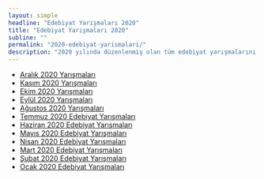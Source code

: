 ```yaml
---
layout: simple
headline: "Edebiyat Yarışmaları 2020"
title: "Edebiyat Yarışmaları 2020"
subline: ""
permalink: "2020-edebiyat-yarismalari/"
description: "2020 yılında düzenlenmiş olan tüm edebiyat yarışmalarını bu sayfadan ay-ay görüntüleyebilirsiniz."
---
```


<ul class='nav flex-column'>   
   <li class='nav-item'><a class='nav-link' href='/aralik-2020-yarismalar/'>Aralık 2020 Yarışmaları</a></li>
   <li class='nav-item'><a class='nav-link' href='/kasim-ayi-2020-edebiyat-yarismalari/'>Kasım 2020 Yarışmaları</a></li>
   <li class='nav-item'><a class='nav-link' href='/ekim-ayi-2020-edebiyat-yarismalari/'>Ekim 2020 Yarışmaları</a></li>
   <li class='nav-item'><a class='nav-link' href='/eylul-ayi-2020-edebiyat-yarismalari/'>Eylül 2020 Yarışmaları</a></li>
   <li class='nav-item'><a class='nav-link' href='/agustos-ayi-2020-edebiyat-yarismalari/'>Ağustos 2020 Yarışmaları</a></li>
   <li class='nav-item'><a class='nav-link' href='/temmuz-ayi-2020-edebiyat-yarismalari/'>Temmuz 2020 Edebiyat Yarışmaları</a></li>
   <li class='nav-item'><a class='nav-link' href='/haziran-2020-edebiyat-yarismalari/'>Haziran 2020 Edebiyat Yarışmaları</a></li>
   <li class='nav-item'><a class='nav-link' href='/mayis-2020-edebiyat-yarismalari/'>Mayıs 2020 Edebiyat Yarışmaları</a></li>
   <li class='nav-item'><a class='nav-link' href='/nisan-ayi-2020-edebiyat-yarismalari/'>Nisan 2020 Edebiyat Yarışmaları</a></li>
   <li class='nav-item'><a class='nav-link' href='/mart-ayi-2020-edebiyat-yarismalari/'>Mart 2020 Edebiyat Yarışmaları</a></li>
   <li class='nav-item'><a class='nav-link' href='/subat-ayi-2020-edebiyat-yarismalari/'>Şubat 2020 Edebiyat Yarışmaları</a></li>
   <li class='nav-item'><a class='nav-link' href='/ocak-ayi-2020-edebiyat-yarismalari/'>Ocak 2020 Edebiyat Yarışmaları</a></li>
</ul>